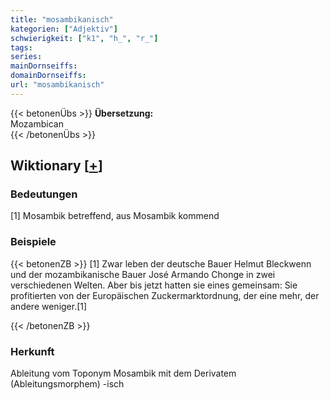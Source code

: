 ```yaml
---
title: "mosambikanisch"
kategorien: ["Adjektiv"]
schwierigkeit: ["k1", "h_", "r_"]
tags:
series:
mainDornseiffs:
domainDornseiffs:
url: "mosambikanisch"
---
```


{{< betonenÜbs >}}
**Übersetzung:**  
Mozambican  
{{< /betonenÜbs >}}

## Wiktionary [[+](https://de.wiktionary.org/wiki/mosambikanisch)]

### Bedeutungen
[1] Mosambik betreffend, aus Mosambik kommend  

### Beispiele
{{< betonenZB >}}
[1] Zwar leben der deutsche Bauer Helmut Bleckwenn und der mozambikanische Bauer José Armando Chonge in zwei verschiedenen Welten. Aber bis jetzt hatten sie eines gemeinsam: Sie profitierten von der Europäischen Zuckermarktordnung, der eine mehr, der andere weniger.[1]  

{{< /betonenZB >}}
### Herkunft
Ableitung vom Toponym Mosambik mit dem Derivatem (Ableitungsmorphem) -isch  


